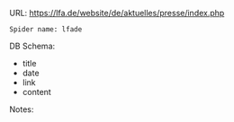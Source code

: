 URL: https://lfa.de/website/de/aktuelles/presse/index.php

    Spider name: lfade

DB Schema:
- title
- date
- link
- content

Notes: